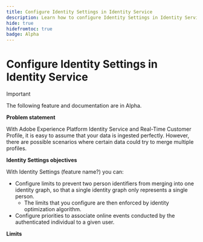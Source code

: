 ```yaml
---
title: Configure Identity Settings in Identity Service
description: Learn how to configure Identity Settings in Identity Service.
hide: true
hidefromtoc: true
badge: Alpha
---
```

# Configure Identity Settings in Identity Service

>[!IMPORTANT]
>
>The following feature and documentation are in Alpha.

**Problem statement**

With Adobe Experience Platform Identity Service and Real-Time Customer Profile, it is easy to assume that your data is ingested perfectly. However, there are possible scenarios where certain data could try to merge multiple profiles.

**Identity Settings objectives**

With Identity Settings (feature name?) you can:

* Configure limits to prevent two person identifiers from merging into one identity graph, so that a single identity graph only represents a single person.
  * The limits that you configure are then enforced by identity optimization algorithm.
* Configure priorities to associate online events conducted by the authenticated individual to a given user.

**Limits**

